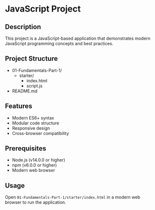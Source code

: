 # JavaScript Project

## Description

This project is a JavaScript-based application that demonstrates modern JavaScript programming concepts and best practices.

## Project Structure

- 01-Fundamentals-Part-1/
  - starter/
    - index.html
    - script.js
- README.md

## Features

- Modern ES6+ syntax
- Modular code structure
- Responsive design
- Cross-browser compatibility

## Prerequisites

- Node.js (v14.0.0 or higher)
- npm (v6.0.0 or higher)
- Modern web browser

## Usage

Open `01-Fundamentals-Part-1/starter/index.html` in a modern web browser to run the application.

